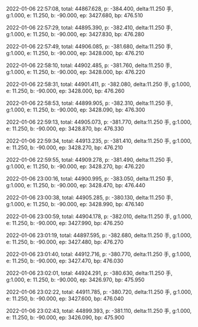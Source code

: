 2022-01-06 22:57:08, total: 44867.628, p: -384.400, delta:11.250 手, g:1.000, e: 11.250, b: -90.000, ep: 3427.680, bp: 476.510

2022-01-06 22:57:29, total: 44895.390, p: -382.410, delta:11.250 手, g:1.000, e: 11.250, b: -90.000, ep: 3427.830, bp: 476.280

2022-01-06 22:57:49, total: 44906.085, p: -381.680, delta:11.250 手, g:1.000, e: 11.250, b: -90.000, ep: 3428.000, bp: 476.210

2022-01-06 22:58:10, total: 44902.485, p: -381.760, delta:11.250 手, g:1.000, e: 11.250, b: -90.000, ep: 3428.000, bp: 476.220

2022-01-06 22:58:31, total: 44901.411, p: -382.080, delta:11.250 手, g:1.000, e: 11.250, b: -90.000, ep: 3428.000, bp: 476.260

2022-01-06 22:58:53, total: 44899.905, p: -382.310, delta:11.250 手, g:1.000, e: 11.250, b: -90.000, ep: 3428.090, bp: 476.300

2022-01-06 22:59:13, total: 44905.073, p: -381.770, delta:11.250 手, g:1.000, e: 11.250, b: -90.000, ep: 3428.870, bp: 476.330

2022-01-06 22:59:34, total: 44913.235, p: -381.410, delta:11.250 手, g:1.000, e: 11.250, b: -90.000, ep: 3428.270, bp: 476.210

2022-01-06 22:59:55, total: 44909.278, p: -381.490, delta:11.250 手, g:1.000, e: 11.250, b: -90.000, ep: 3428.270, bp: 476.220

2022-01-06 23:00:16, total: 44900.995, p: -383.050, delta:11.250 手, g:1.000, e: 11.250, b: -90.000, ep: 3428.470, bp: 476.440

2022-01-06 23:00:38, total: 44905.285, p: -380.130, delta:11.250 手, g:1.000, e: 11.250, b: -90.000, ep: 3428.990, bp: 476.140

2022-01-06 23:00:59, total: 44904.178, p: -382.010, delta:11.250 手, g:1.000, e: 11.250, b: -90.000, ep: 3427.990, bp: 476.250

2022-01-06 23:01:19, total: 44897.595, p: -382.680, delta:11.250 手, g:1.000, e: 11.250, b: -90.000, ep: 3427.480, bp: 476.270

2022-01-06 23:01:40, total: 44912.716, p: -380.770, delta:11.250 手, g:1.000, e: 11.250, b: -90.000, ep: 3427.470, bp: 476.030

2022-01-06 23:02:01, total: 44924.291, p: -380.630, delta:11.250 手, g:1.000, e: 11.250, b: -90.000, ep: 3426.970, bp: 475.950

2022-01-06 23:02:22, total: 44911.785, p: -380.720, delta:11.250 手, g:1.000, e: 11.250, b: -90.000, ep: 3427.600, bp: 476.040

2022-01-06 23:02:43, total: 44899.393, p: -381.110, delta:11.250 手, g:1.000, e: 11.250, b: -90.000, ep: 3426.090, bp: 475.900